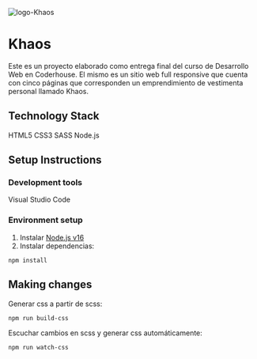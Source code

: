 ![logo-Khaos](https://i.imgur.com/ObCJm51.png "logo-Khaos")
# Khaos
Este es un proyecto elaborado como entrega final del curso de Desarrollo Web en Coderhouse. El mismo es un sitio web full responsive que cuenta con cinco páginas que corresponden un emprendimiento de vestimenta personal llamado Khaos.

## Technology Stack
HTML5
CSS3
SASS
Node.js

##  Setup Instructions

### Development tools
Visual Studio Code

### Environment setup
1. Instalar [Node.js v16](https://nodejs.org/download/release/v16.13.2/)
2. Instalar dependencias:
```
npm install
```

## Making changes
Generar css a partir de scss:
```
npm run build-css
```
Escuchar cambios en scss y generar css automáticamente:
```
npm run watch-css
```

